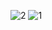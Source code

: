 ![2](https://user-images.githubusercontent.com/49589578/133965667-91f8d22c-dc29-4cd3-920e-ef1110f926be.JPG)
![1](https://user-images.githubusercontent.com/49589578/133965669-103440e0-cbad-446c-a111-3edd1bfb9038.jpg)
